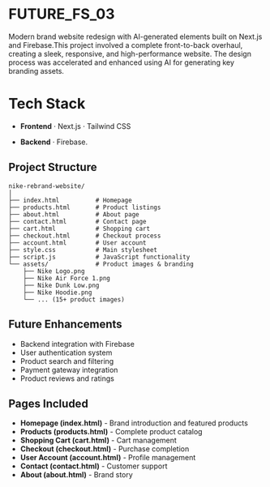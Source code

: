 # FUTURE_FS_03
Modern brand website redesign with AI-generated elements built on Next.js and Firebase.This project involved a complete front-to-back overhaul, creating a sleek, responsive, and high-performance website. The design process was accelerated and enhanced using AI for generating key branding assets.

# Tech Stack 
- ****Frontend****
· Next.js
· Tailwind CSS 

- ****Backend****
· Firebase.

## Project Structure
```
nike-rebrand-website/
│
├── index.html          # Homepage
├── products.html       # Product listings
├── about.html          # About page
├── contact.html        # Contact page
├── cart.html           # Shopping cart
├── checkout.html       # Checkout process
├── account.html        # User account
├── style.css           # Main stylesheet
├── script.js           # JavaScript functionality
└── assets/             # Product images & branding
    ├── Nike Logo.png
    ├── Nike Air Force 1.png
    ├── Nike Dunk Low.png
    ├── Nike Hoodie.png
    └── ... (15+ product images)
```

## Future Enhancements

-  Backend integration with Firebase
-  User authentication system
-  Product search and filtering
-  Payment gateway integration
-  Product reviews and ratings

##  Pages Included

-  **Homepage (index.html)** - Brand introduction and featured products
-  **Products (products.html)** - Complete product catalog
-  **Shopping Cart (cart.html)** - Cart management
-  **Checkout (checkout.html)** - Purchase completion
-  **User Account (account.html)** - Profile management
-  **Contact (contact.html)** - Customer support
-  **About (about.html)** - Brand story

